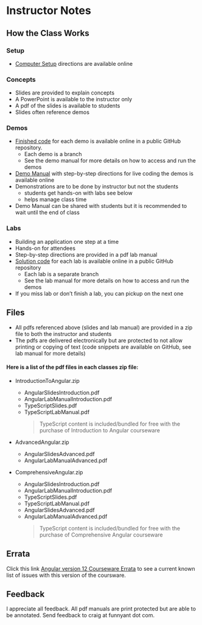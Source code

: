# Instructor Notes

## How the Class Works

### Setup

- [Computer Setup](https://github.com/craigmckeachie/a12_setup/blob/main/readme.md) directions are available online

### Concepts

- Slides are provided to explain concepts
- A PowerPoint is available to the instructor only
- A pdf of the slides is available to students
- Slides often reference demos

### Demos

- [Finished code](https://github.com/craigmckeachie/a12_demos) for each demo is available online in a public GitHub repository.
  - Each demo is a branch
  - See the demo manual for more details on how to access and run the demos
- [Demo Manual](./AngularDemosManual.md) with step-by-step directions for live coding the demos is available online
- Demonstrations are to be done by instructor but not the students
  - students get hands-on with labs see below
  - helps manage class time
- Demo Manual can be shared with students but it is recommended to wait until the end of class

### Labs

- Building an application one step at a time
- Hands-on for attendees
- Step-by-step directions are provided in a pdf lab manual
- [Solution code](https://github.com/craigmckeachie/a12-labs) for each lab is available online in a public GitHub repository
  - Each lab is a separate branch
  - See the lab manual for more details on how to access and run the demos
- If you miss lab or don’t finish a lab, you can pickup on the next one

## Files

- All pdfs referenced above (slides and lab manual) are provided in a zip file to both the instructor and students
- The pdfs are delivered electronically but are protected to not allow printing or copying of text (code snippets are available on GitHub, see lab manual for more details)

#### Here is a list of the pdf files in each classes zip file:

- IntroductionToAngular.zip

  - AngularSlidesIntroduction.pdf
  - AngularLabManualIntroduction.pdf
  - TypeScriptSlides.pdf
  - TypeScriptLabManual.pdf
    > TypeScript content is included/bundled for free with the purchase of Introduction to Angular courseware

- AdvancedAngular.zip

  - AngularSlidesAdvanced.pdf
  - AngularLabManualAdvanced.pdf

- ComprehensiveAngular.zip
  - AngularSlidesIntroduction.pdf
  - AngularLabManualIntroduction.pdf
  - TypeScriptSlides.pdf
  - TypeScriptLabManual.pdf
  - AngularSlidesAdvanced.pdf
  - AngularLabManualAdvanced.pdf
    > TypeScript content is included/bundled for free with the purchase of Comprehensive Angular courseware

## Errata

Click this link [Angular version 12 Courseware Errata](https://gist.github.com/craigmckeachie/3b936cea437656d5b205992337ee2e2f) to see a current known list of issues with this version of the coursware.

## Feedback

I appreciate all feedback. All pdf manuals are print protected but are able to be annotated. Send feedback to craig at funnyant dot com.
